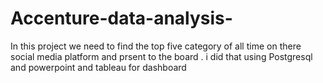 # Accenture-data-analysis-
In this project we need to find the top five category of all time on there social media platform and prsent to the board . i did that using Postgresql and powerpoint and tableau for dashboard 
